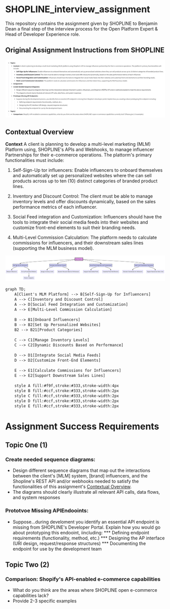 # SHOPLINE_interview_assignment
This repository contains the assignment given by SHOPLINE to Benjamin Dean a final step of the interview process for the Open Platform Expert &amp; Head of Developer Experience role.

## Original Assignment Instructions from SHOPLINE
![Orignal SHOPLINE Assignment Instructions](/images/interview_test_instructions.jpeg)


## Contextual Overview 
**Context** A client is planning to develop a multi-level marketing (MLM) Platform using, SHOPLINE's APIs and Webhooks, to manage influencer Partnerships for their e-commerce operations. The pIattorm's primary functionalities must include:

1. Self-Sign-Up tor influencers: Enable influencers to onboard themselves and automatically set up personalized websites where the can sell products across up to ten (10) distinct categories of branded product lines.

2. Inventory and Discount Control: The client must be able to manage inventory levels and offer discounts dynamically, based on the sales performance metrics of each influencer.

3. Social Feed integration and Customization: Influencers should have the tools to integrate their social media feeds into their websites and customize front-end elements to suit their branding needs.

4. Multi-Level Commission Calculation: The platform needs to calculate commissions for influencers, and their downstream sales lines (supporting the MLM business model). 

![Functional Overview](/images/assignment_functional_overview.png)

```mermaid
graph TD;
    A[Client's MLM Platform] --> B[Self-Sign-Up for Influencers]
    A --> C[Inventory and Discount Control]
    A --> D[Social Feed Integration and Customization]
    A --> E[Multi-Level Commission Calculation]

    B --> B1[Onboard Influencers]
    B --> B2[Set Up Personalized Websites]
    B2 --> B21[Product Categories]
    
    C --> C1[Manage Inventory Levels]
    C --> C2[Dynamic Discounts Based on Performance]

    D --> D1[Integrate Social Media Feeds]
    D --> D2[Customize Front-End Elements]

    E --> E1[Calculate Commissions for Influencers]
    E --> E2[Support Downstream Sales Lines]

    style A fill:#f9f,stroke:#333,stroke-width:4px
    style B fill:#ccf,stroke:#333,stroke-width:2px
    style C fill:#ccf,stroke:#333,stroke-width:2px
    style D fill:#ccf,stroke:#333,stroke-width:2px
    style E fill:#ccf,stroke:#333,stroke-width:2px
```

# Assignment Success Requirements

## Topic One (1)

###  Create needed sequence diagrams:
* Design different sequence diagrams that map out the interactions between the client's [MLM] system, [brand] influencers, and the Shopline's REST API and/or webhooks needed to satisfy the functionalities of this assignment's [Contextual Overview](#contextual-overview).
* The diagrams should clearly illustrate all relevant API calls, data flows, and system responses

### Prototvoe Missing APlEndooints:
* Suppose...during develoment you identify an essential APl endpoint is missing from SHOPLINE's Developer Portal. Explain how you would go about prototyping this endooint, iincluding:
	*** Defining endpoint requirements (functionality, method, etc.)
	*** Designing the AP interface (URl design, request/response structures)
	*** Documenting the endpoint for use by the development team

## Topic Two (2)

### Comparison: Shopify's API-enabled e-commerce capabilities
* What do you think are the areas where SHOPLINE open e-commerce capabilities lack?
* Provide 2-3 specific examples
